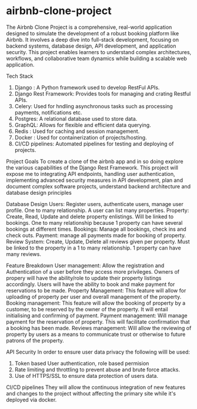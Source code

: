 # airbnb-clone-project

The Airbnb Clone Project is a comprehensive, real-world application designed to simulate the development of a robust booking platform like Airbnb. It involves a deep dive into full-stack development, focusing on backend systems, database design, API development, and application security. This project enables learners to understand complex architectures, workflows, and collaborative team dynamics while building a scalable web application.

Tech Stack
1. Django : A Python framework used to develop RestFul APIs.
2. Django Rest Framework: Provides tools for managing and crating Restful APIs.
3. Celery: Used for hndling asynchronous tasks such as processing payments, notifications etc.
4. Postgres: A relational database used to store data.
5. GraphQL: Allows for flexible and efficient data querying.
6. Redis : Used for caching and session management.
7. Docker : Used for containerization of projects/hosting.
8. CI/CD pipelines: Automated pipelines for testing and deploying of projects.

Project Goals
To create a clone of the airbnb app and in so doing explore the various capabilities of the Django Rest Framework. This project will expose me to integrating API endpoints, handling user authentication, implementing advanced security measures in API development, plan and document complex software projects, understand backend architecture and database design principles 

Database Design
Users: Register users, authenticate users, manage user profile. One to many relationship. A user can list many properties.
Property: Create, Read, Update and delete property enlistings. Will be linked to bookings. One to many relationship because 1 property can have several bookings at different times.
Bookings: Manage all bookings, check ins and check outs.
Payment: manage all payments made for booking of property.
Review System: Create, Update, Delete all reviews given per property. Must be linked to the property in a 1 to many relationship. 1 property can have many reviews.

Feature Breakdown
User management: Allow the registration and Authentication of a user before they access more privileges. Owners of propery will have the ability/role to update their property listings accordingly. Users will have the ability to book and make payment for reservations to be made.
Property Management: This feature will allow for uploading of property per user and overall management of the property.
Booking management: This feature will allow the booking of property by a customer, to be reserved by the owner of the property. It will entail initialising and confirming of payment.
Payment management: Will manage payment for the reservation of property. This will facilitate confirmation that a booking has been made.
Reviews management: Will allow the reviewing of property by users as a means to communicate trust or otherwise to future patrons of the property.

API Security
In order to ensure user data privacy the following willl be used:
1. Token based User authentication, role based permision
2. Rate limiting and throttling to prevent abuse and brute force attacks.
3. Use of HTTPS/SSL to ensure data protection of users data.

CI/CD pipelines
They will allow the continuous integration of new features and changes to the project without affecting the primary site while it's deployed via docker.

